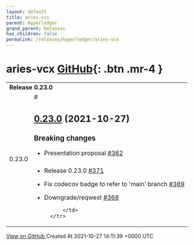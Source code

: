 ```yaml
---
layout: default
title: aries-vcx
parent: Hyperledger
grand_parent: Releases
has_children: false
permalink: /releases/hyperledger/aries-vcx
---
```


# aries-vcx <span class="fs-3 right-align">[GitHub](https://github.com/hyperledger/aries-vcx){: .btn .mr-4 }</span>


<div>
    <table>
        <tr>
            <td colspan="2">
                <b>
                    Release 0.23.0
                </b>
            </td>
        </tr>
        <tr>
            <td>
                <span class="chip">
                    0.23.0
                </span>
            </td>
            <td>
                #

## [0.23.0](https://github.com/hyperledger/aries-vcx/tree/0.23.0) (2021-10-27)

### Breaking changes

- Presentation proposal [\#362](https://github.com/hyperledger/aries-vcx/pull/362)

###

- Release 0.23.0 [\#371](https://github.com/hyperledger/aries-vcx/pull/371)
- Fix codecov badge to refer to 'main' branch [\#369](https://github.com/hyperledger/aries-vcx/pull/369)
- Downgrade/reqwest [\#368](https://github.com/hyperledger/aries-vcx/pull/368)




            </td>
        </tr>
    </table>
    <a href="https://github.com/hyperledger/aries-vcx/releases/tag/0.23.0" class=".btn">
        View on GitHub
    </a>
    <span class="right-align">
        Created At 2021-10-27 14:11:39 +0000 UTC
    </span>
</div>

